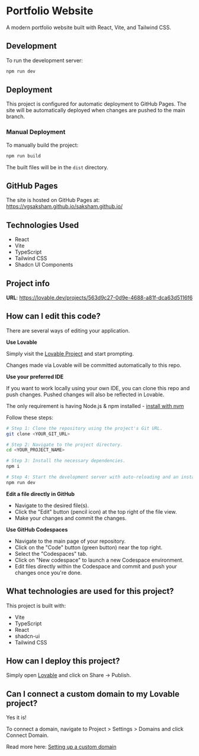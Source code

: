 # Portfolio Website

A modern portfolio website built with React, Vite, and Tailwind CSS.

## Development

To run the development server:

```sh
npm run dev
```

## Deployment

This project is configured for automatic deployment to GitHub Pages. The site will be automatically deployed when changes are pushed to the main branch.

### Manual Deployment

To manually build the project:

```sh
npm run build
```

The built files will be in the `dist` directory.

## GitHub Pages

The site is hosted on GitHub Pages at: https://vgsaksham.github.io/saksham.github.io/

## Technologies Used

* React
* Vite
* TypeScript
* Tailwind CSS
* Shadcn UI Components

## Project info

**URL**: https://lovable.dev/projects/563d9c27-0d9e-4688-a81f-dca63d5116f6

## How can I edit this code?

There are several ways of editing your application.

**Use Lovable**

Simply visit the [Lovable Project](https://lovable.dev/projects/563d9c27-0d9e-4688-a81f-dca63d5116f6) and start prompting.

Changes made via Lovable will be committed automatically to this repo.

**Use your preferred IDE**

If you want to work locally using your own IDE, you can clone this repo and push changes. Pushed changes will also be reflected in Lovable.

The only requirement is having Node.js & npm installed - [install with nvm](https://github.com/nvm-sh/nvm#installing-and-updating)

Follow these steps:

```sh
# Step 1: Clone the repository using the project's Git URL.
git clone <YOUR_GIT_URL>

# Step 2: Navigate to the project directory.
cd <YOUR_PROJECT_NAME>

# Step 3: Install the necessary dependencies.
npm i

# Step 4: Start the development server with auto-reloading and an instant preview.
npm run dev
```

**Edit a file directly in GitHub**

- Navigate to the desired file(s).
- Click the "Edit" button (pencil icon) at the top right of the file view.
- Make your changes and commit the changes.

**Use GitHub Codespaces**

- Navigate to the main page of your repository.
- Click on the "Code" button (green button) near the top right.
- Select the "Codespaces" tab.
- Click on "New codespace" to launch a new Codespace environment.
- Edit files directly within the Codespace and commit and push your changes once you're done.

## What technologies are used for this project?

This project is built with:

- Vite
- TypeScript
- React
- shadcn-ui
- Tailwind CSS

## How can I deploy this project?

Simply open [Lovable](https://lovable.dev/projects/563d9c27-0d9e-4688-a81f-dca63d5116f6) and click on Share -> Publish.

## Can I connect a custom domain to my Lovable project?

Yes it is!

To connect a domain, navigate to Project > Settings > Domains and click Connect Domain.

Read more here: [Setting up a custom domain](https://docs.lovable.dev/tips-tricks/custom-domain#step-by-step-guide)
